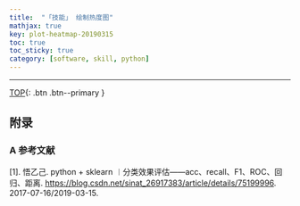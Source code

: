```yaml
---
title:  "「技能」 绘制热度图"
mathjax: true
key: plot-heatmap-20190315
toc: true
toc_sticky: true
category: [software, skill, python]
---
```

<span id='head'></span>


-------------------  
[TOP](#head){: .btn .btn--primary }




## 附录
### A  参考文献  
[1]. 悟乙己. python + sklearn ︱分类效果评估——acc、recall、F1、ROC、回归、距离. <https://blog.csdn.net/sinat_26917383/article/details/75199996>. 2017-07-16/2019-03-15.    
